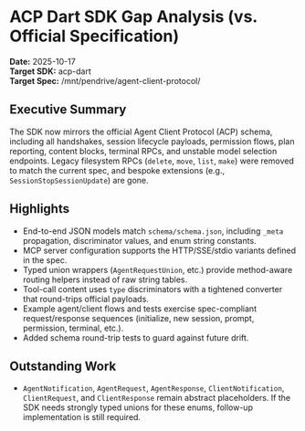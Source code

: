 # ACP Dart SDK Gap Analysis (vs. Official Specification)

**Date:** 2025-10-17  
**Target SDK:** acp-dart  
**Target Spec:** /mnt/pendrive/agent-client-protocol/

## Executive Summary

The SDK now mirrors the official Agent Client Protocol (ACP) schema, including all handshakes, session lifecycle payloads, permission flows, plan reporting, content blocks, terminal RPCs, and unstable model selection endpoints. Legacy filesystem RPCs (`delete`, `move`, `list`, `make`) were removed to match the current spec, and bespoke extensions (e.g., `SessionStopSessionUpdate`) are gone.

## Highlights

- End-to-end JSON models match `schema/schema.json`, including `_meta` propagation, discriminator values, and enum string constants.
- MCP server configuration supports the HTTP/SSE/stdio variants defined in the spec.
- Typed union wrappers (`AgentRequestUnion`, etc.) provide method-aware routing helpers instead of raw string tables.
- Tool-call content uses `type` discriminators with a tightened converter that round-trips official payloads.
- Example agent/client flows and tests exercise spec-compliant request/response sequences (initialize, new session, prompt, permission, terminal, etc.).
- Added schema round-trip tests to guard against future drift.

## Outstanding Work

- `AgentNotification`, `AgentRequest`, `AgentResponse`, `ClientNotification`, `ClientRequest`, and `ClientResponse` remain abstract placeholders. If the SDK needs strongly typed unions for these enums, follow-up implementation is still required.
